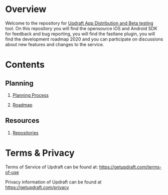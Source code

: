 # Overview
Welcome to the repository for [Updraft App Distribution and Beta testing](https://getupdraft.com/) tool. On this repository you will find the opensource iOS and Android SDK for feedback and bug reporting, you will find the fastlane plugin, you will find the development roadmap 2020 and you can participate on discussions about new features and changes to the service.

# Contents

## Planning
 1. [Planning Process](https://github.com/appswithlove/getupdraft/wiki/Planning-Process)
 
 2. [Roadmap](https://github.com/appswithlove/getupdraft/wiki/roadmap)
 
## Resources
1. [Repositories](https://github.com/appswithlove/getupdraft/wiki/Repositories)

# Terms & Privacy

Terms of Service of Updraft can be found at: https://getupdraft.com/terms-of-use

Privacy information of Updraft can be found at https://getupdraft.com/privacy
